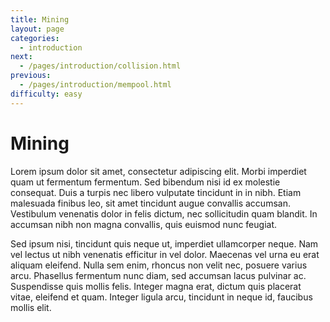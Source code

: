 ```yaml
---
title: Mining
layout: page
categories:
  - introduction
next:
  - /pages/introduction/collision.html
previous:
  - /pages/introduction/mempool.html
difficulty: easy
---
```


# Mining

Lorem ipsum dolor sit amet, consectetur adipiscing elit. Morbi imperdiet quam ut fermentum fermentum. Sed bibendum nisi id ex molestie consequat. Duis a turpis nec libero vulputate tincidunt in in nibh. Etiam malesuada finibus leo, sit amet tincidunt augue convallis accumsan. Vestibulum venenatis dolor in felis dictum, nec sollicitudin quam blandit. In accumsan nibh non magna convallis, quis euismod nunc feugiat. 

Sed ipsum nisi, tincidunt quis neque ut, imperdiet ullamcorper neque. Nam vel lectus ut nibh venenatis efficitur in vel dolor. Maecenas vel urna eu erat aliquam eleifend. Nulla sem enim, rhoncus non velit nec, posuere varius arcu. Phasellus fermentum nunc diam, sed accumsan lacus pulvinar ac. Suspendisse quis mollis felis. Integer magna erat, dictum quis placerat vitae, eleifend et quam. Integer ligula arcu, tincidunt in neque id, faucibus mollis elit. 

